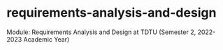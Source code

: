 # requirements-analysis-and-design
Module: Requirements Analysis and Design at TDTU (Semester 2, 2022-2023 Academic Year)
